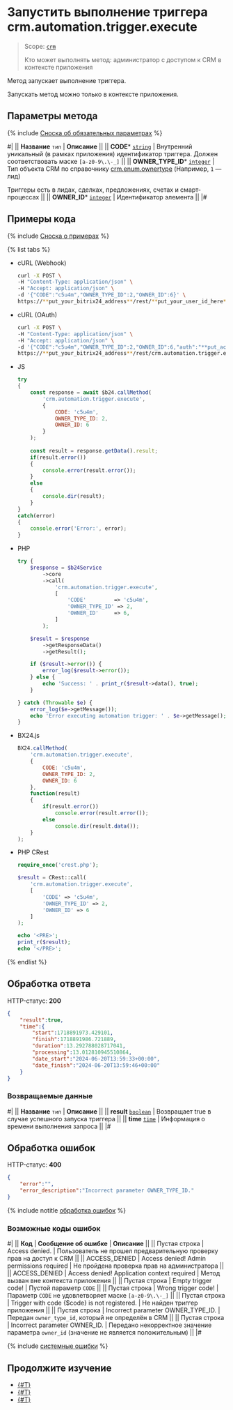 # Запустить выполнение триггера crm.automation.trigger.execute

> Scope: [`crm`](../../../scopes/permissions.md)
>
> Кто может выполнять метод: администратор с доступом к CRM в контексте приложения 

Метод запускает выполнение триггера.

Запускать метод можно только в контексте приложения.

## Параметры метода

{% include [Сноска об обязательных параметрах](../../../../_includes/required.md) %}

#|
|| **Название**
`тип` | **Описание** ||
|| **CODE***
[`string`](../../../data-types.md) | Внутренний уникальный (в рамках приложения) идентификатор триггера. Должен соответствовать маске `[a-z0-9\.\-_]` ||
|| **OWNER_TYPE_ID***
[`integer`](../../../data-types.md) | Тип объекта CRM по справочнику [crm.enum.ownertype](../../auxiliary/enum/crm-enum-owner-type.md) (Например, `1` — лид)

Триггеры есть в лидах, сделках, предложениях, счетах и смарт-процессах
||
|| **OWNER_ID***
[`integer`](../../../data-types.md) | Идентификатор элемента ||
|#

## Примеры кода

{% include [Сноска о примерах](../../../../_includes/examples.md) %}

{% list tabs %}

- cURL (Webhook)

    ```bash
    curl -X POST \
    -H "Content-Type: application/json" \
    -H "Accept: application/json" \
    -d '{"CODE":"c5u4m","OWNER_TYPE_ID":2,"OWNER_ID":6}' \
    https://**put_your_bitrix24_address**/rest/**put_your_user_id_here**/**put_your_webhook_here**/crm.automation.trigger.execute
    ```

- cURL (OAuth)

    ```bash
    curl -X POST \
    -H "Content-Type: application/json" \
    -H "Accept: application/json" \
    -d '{"CODE":"c5u4m","OWNER_TYPE_ID":2,"OWNER_ID":6,"auth":"**put_access_token_here**"}' \
    https://**put_your_bitrix24_address**/rest/crm.automation.trigger.execute
    ```

- JS


    ```js
    try
    {
    	const response = await $b24.callMethod(
    		'crm.automation.trigger.execute',
    		{
    			CODE: 'c5u4m',
    			OWNER_TYPE_ID: 2,
    			OWNER_ID: 6
    		}
    	);
    	
    	const result = response.getData().result;
    	if(result.error())
    	{
    		console.error(result.error());
    	}
    	else
    	{
    		console.dir(result);
    	}
    }
    catch(error)
    {
    	console.error('Error:', error);
    }
    ```

- PHP


    ```php
    try {
        $response = $b24Service
            ->core
            ->call(
                'crm.automation.trigger.execute',
                [
                    'CODE'         => 'c5u4m',
                    'OWNER_TYPE_ID' => 2,
                    'OWNER_ID'     => 6,
                ]
            );
    
        $result = $response
            ->getResponseData()
            ->getResult();
    
        if ($result->error()) {
            error_log($result->error());
        } else {
            echo 'Success: ' . print_r($result->data(), true);
        }
    
    } catch (Throwable $e) {
        error_log($e->getMessage());
        echo 'Error executing automation trigger: ' . $e->getMessage();
    }
    ```

- BX24.js

    ```js
    BX24.callMethod(
        'crm.automation.trigger.execute',
        {
            CODE: 'c5u4m',
            OWNER_TYPE_ID: 2,
            OWNER_ID: 6
        },
        function(result) 
        {
            if(result.error())
                console.error(result.error());
            else
                console.dir(result.data());
        }
    );
    ```

- PHP CRest

    ```php
    require_once('crest.php');

    $result = CRest::call(
        'crm.automation.trigger.execute',
        [
            'CODE' => 'c5u4m',
            'OWNER_TYPE_ID' => 2,
            'OWNER_ID' => 6
        ]
    );

    echo '<PRE>';
    print_r($result);
    echo '</PRE>';
    ```

{% endlist %}

## Обработка ответа

HTTP-статус: **200**

```json
{
    "result":true,
    "time":{
        "start":1718891973.429101,
        "finish":1718891986.721889,
        "duration":13.292788028717041,
        "processing":13.012810945510864,
        "date_start":"2024-06-20T13:59:33+00:00",
        "date_finish":"2024-06-20T13:59:46+00:00"
    }
}
```

### Возвращаемые данные

#|
|| **Название**
`тип` | **Описание** ||
|| **result**
[`boolean`](../../../data-types.md) | Возвращает true в случае успешного запуска триггера ||
|| **time**
[`time`](../../../data-types.md) | Информация о времени выполнения запроса ||
|#

## Обработка ошибок

HTTP-статус: **400**

```json
{
    "error":"",
    "error_description":"Incorrect parameter OWNER_TYPE_ID."
}
```

{% include notitle [обработка ошибок](../../../../_includes/error-info.md) %}

### Возможные коды ошибок

#|
|| **Код** | **Cообщение об ошибке** | **Описание** ||
|| Пустая строка | Access denied. | Пользователь не прошел предварительную проверку прав на доступ к CRM ||
|| ACCESS_DENIED | Access denied! Admin permissions required | Не пройдена проверка прав на администратора ||
|| ACCESS_DENIED | Access denied! Application context required | Метод вызван вне контекста приложения ||
|| Пустая строка | Empty trigger code! | Пустой параметр `CODE` ||
|| Пустая строка | Wrong trigger code! | Параметр `CODE` не удовлетворяет маске `[a-z0-9\.\-_]` ||
|| Пустая строка | Trigger with code {$code} is not registered. | Не найден триггер приложения ||
|| Пустая строка | Incorrect parameter OWNER_TYPE_ID. | Передан `owner_type_id`, который не определён в CRM ||
|| Пустая строка | Incorrect parameter OWNER_ID. | Передано некорректное значение параметра `owner_id` (значение не является положительным) ||
|#

{% include [системные ошибки](../../../../_includes/system-errors.md) %}

## Продолжите изучение 

- [{#T}](./crm-automation-trigger-add.md)
- [{#T}](./crm-automation-trigger-list.md)
- [{#T}](./crm-automation-trigger-delete.md)
